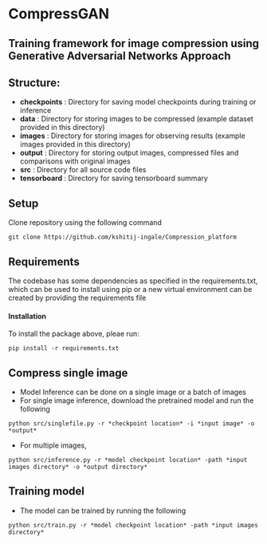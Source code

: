 
# CompressGAN
## Training framework for image compression using Generative Adversarial Networks Approach

## Structure:
- **checkpoints** : Directory for saving model checkpoints during training or inference
- **data** : Directory for storing images to be compressed (example dataset provided in this directory)
- **images** : Directory for storing images for observing results (example images provided in this directory)
- **output** : Directory for storing output images, compressed files and comparisons with original images
- **src** : Directory for all source code files
- **tensorboard** : Directory for saving tensorboard summary

## Setup
Clone repository using the following command
```
git clone https://github.com/kshitij-ingale/Compression_platform
```

## Requirements
The codebase has some dependencies as specified in the requirements.txt, which can be used to install using pip or a new virtual environment can be created by providing the requirements file

#### Installation
To install the package above, pleae run:
```shell
pip install -r requirements.txt
```

## Compress single image
- Model Inference can be done on a single image or a batch of images
- For single image inference, download the pretrained model and run the following
```
python src/singlefile.py -r *checkpoint location* -i *input image* -o *output*
```
- For multiple images,
```
python src/inference.py -r *model checkpoint location* -path *input images directory* -o *output directory*
```
## Training model
- The model can be trained by running the following
```
python src/train.py -r *model checkpoint location* -path *input images directory*
```
